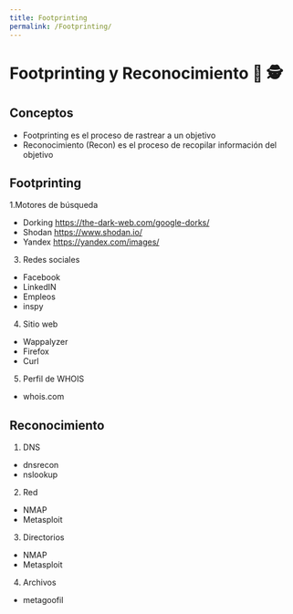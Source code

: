 ```yaml
---
title: Footprinting
permalink: /Footprinting/
---
```


# Footprinting y Reconocimiento 👣 🕵️

## Conceptos

* Footprinting es el proceso de rastrear a un objetivo
* Reconocimiento (Recon) es el proceso de recopilar información del objetivo

## Footprinting

1.Motores de búsqueda

* Dorking https://the-dark-web.com/google-dorks/
* Shodan https://www.shodan.io/
* Yandex https://yandex.com/images/

3. Redes sociales

* Facebook
* LinkedIN
* Empleos
* inspy

4. Sitio web

* Wappalyzer
* Firefox
* Curl

5. Perfil de WHOIS

* whois.com

## Reconocimiento

1. DNS

* dnsrecon
* nslookup

2. Red

* NMAP
* Metasploit

3. Directorios

* NMAP
* Metasploit

4. Archivos

* metagoofil
